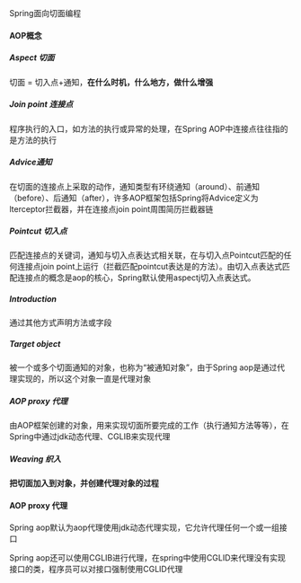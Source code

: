 Spring面向切面编程



#### AOP概念

##### Aspect 切面

切面 = 切入点+通知，**在什么时机，什么地方，做什么增强**

##### Join point 连接点

程序执行的入口，如方法的执行或异常的处理，在Spring AOP中连接点往往指的是方法的执行

##### Advice通知

在切面的连接点上采取的动作，通知类型有环绕通知（around）、前通知（before）、后通知（after），许多AOP框架包括Spring将Advice定义为lterceptor拦截器，并在连接点join point周围简历拦截器链

##### Pointcut 切入点

匹配连接点的关键词，通知与切入点表达式相关联，在与切入点Pointcut匹配的任何连接点join point上运行（拦截匹配pointcut表达是的方法）。由切入点表达式匹配连接点的概念是aop的核心，Spring默认使用aspectj切入点表达式。

##### Introduction

通过其他方式声明方法或字段

##### Target object

被一个或多个切面通知的对象，也称为“被通知对象”，由于Spring aop是通过代理实现的，所以这个对象一直是代理对象

##### AOP proxy 代理

由AOP框架创建的对象，用来实现切面所要完成的工作（执行通知方法等等），在Spring中通过jdk动态代理、CGLIB来实现代理

##### Weaving 织入

**把切面加入到对象，并创建代理对象的过程**



#### AOP proxy 代理

Spring aop默认为aop代理使用jdk动态代理实现，它允许代理任何一个或一组接口

Spring aop还可以使用CGLIB进行代理，在spring中使用CGLID来代理没有实现接口的类，程序员可以对接口强制使用CGLID代理

